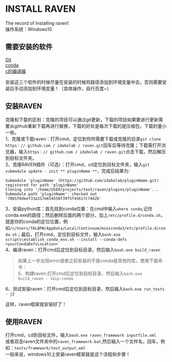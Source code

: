 INSTALL RAVEN    
==========
The record of Installing raven!         
操作系统：Windows10     

需要安装的软件    
------      
[Git](https://git-scm.com/downloads)         
[conda](https://docs.conda.io/en/latest/miniconda.html)        
[c的编译器](https://visualstudio.microsoft.com/zh-hans/downloads/)                

安装这三个软件的时候尽量在安装的时候将路径添加到环境变量中去，否则需要安装后手动添加到环境变量！（具体操作，自行百度~）        

安装RAVEN       
--------      
克隆和下载的区别：克隆的项目可以通过git更新，下载的项目如果要进行更新需要从github重新下载再进行替换，下载的好处是每次下载的是压缩包，下载的量小一些。      
1、克隆或下载raven：打开cmd，定位到你所需要下载或克隆的目录`git clone https：// github.com / idaholab / raven.git`回车后等待克隆；下载需打开浏览器，输入`https：// github.com / idaholab / raven.git`点击下载，然后解压到目标文件夹。               
2、克隆RAVEN插件（可选）：打开cmd，cd定位到目标文件夹，输入`git submodule update - init ** pluginName **`，完成后结果为:
```
Submodule 'pluginName' (https://github.com/idaholab/pluginName.git) registered for path 'pluginName'
Cloning into '/home/USER/projects/test/raven/plugins/pluginName'...
Submodule path 'pluginName': checked out '786576deef33a317e654558f39f5f45617c7442b'
```
3、安装python库：首先找到conda位置：在cmd中输入`where conda`,记住conda.exe的路径；然后删除后面的两个部分，加上`/etc/profile.d/conda.sh`，就是你的conda的定位位置，例如`/c/Users/TALBPW/AppData/Local/Continuum/miniconda3/etc/profile.d/conda.sh`；最后，打开cmd，定位到目标文件，输入`bash.exe scripts\establish_conda_env.sh --install --conda-defs <yourCondaDefsLocation>`        
4、编译raven：打开cmd后定位到目标目录，然后输入`bash.exe build_raven`           
> 如果上一步出现error或者之前安装的不是conda是其他的库，使用下面命令：          
> 5、构建raven:打开cmd后定位到目标目录，然后输入`bash.exe build_raven - skip-conda`            
>               
6、测试安装raven：打开cmd后定位到目标目录，然后输入`bash.exe run_tests - j2`         

这样，raven框架就安装好了！          

使用RAVEN          
-----------
打开cmd，cd到目标文件，输入`bash.exe raven_framework inputfile.xml`       
或者双击raven文件夹中的`raven_framework.bat`,然后输入一个文件名，回车，例如：`tests/framework/test_output.xml`        
一般来说，windows10上安装raven框架就是这个流程和步骤！
